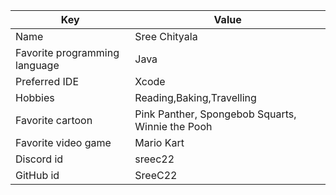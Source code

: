 | Key | Value |
| ---- | --- |
| Name | Sree Chityala |
| Favorite programming language | Java |
| Preferred IDE | Xcode |
| Hobbies | Reading,Baking,Travelling  |
| Favorite cartoon | Pink Panther, Spongebob Squarts, Winnie the Pooh |
| Favorite video game | Mario Kart |
| Discord id | sreec22 |
| GitHub id | SreeC22 |
